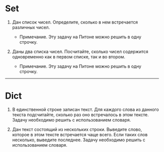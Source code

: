 # Set

1. Дан список чисел. Определите, сколько в нем встречается различных чисел.
    - Примечание. Эту задачу на Питоне можно решить в одну строчку.
 
2. Даны два списка чисел. Посчитайте, сколько чисел содержится одновременно как в первом списке, так и во втором.
    - Примечание. Эту задачу на Питоне можно решить в одну строчку.

---

# Dict

1. В единственной строке записан текст. Для каждого слова из данного текста подсчитайте, сколько раз оно встречалось в этом тексте.
Задачу необходимо решить с использованием словаря.

3. Дан текст состоящий из нескольких строки. Выведите слово, которое в этом тексте встречается чаще всего. Если таких слов несколько, выведите последнее.
Задачу необходимо решить с использованием словаря.
